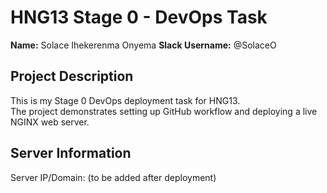 # HNG13 Stage 0 - DevOps Task

**Name:**   Solace Ihekerenma Onyema
**Slack Username:** @SolaceO 

## Project Description
This is my Stage 0 DevOps deployment task for HNG13.  
The project demonstrates setting up GitHub workflow and deploying a live NGINX web server.  

## Server Information
Server IP/Domain: (to be added after deployment)  
